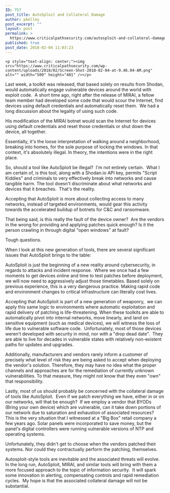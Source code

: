```yaml
---
ID: 757
post_title: AutoSploit and Collateral Damage
author: pkelley
post_excerpt: ""
layout: post
permalink: >
  https://www.criticalpathsecurity.com/autosploit-and-collateral-damage/
published: true
post_date: 2018-02-04 11:03:23
---
```


	<p style="text-align: center;"><img src="https://www.criticalpathsecurity.com/wp-content/uploads/2018/02/Screen-Shot-2018-02-04-at-9.46.04-AM.png" alt="" width="509" height="401" /></p>
<p>Last week, a toolkit was released, that based solely on results from Shodan, would automatically engage vulnerable devices around the world with exploit code.  A short time ago, right after the release of MIRAI, a fellow team member had developed some code that would scour the Internet, find devices using default credentials and automatically reset them.  We had a long discussion about the legality of using such code. </p>
<p>His modification of the MIRAI botnet would scan the Internet for devices using default credentials and reset those credentials or shut down the device, all together. </p>
<p>Essentially, it's the loose interpretation of walking around a neighborhood, breaking into homes, for the sole purpose of locking the windows. In that context, it's absolutely illegal. In theory, the intentions were in the right place.</p>
<p>So, should a tool like AutoSploit be illegal?  I'm not entirely certain.  What I am certain of, is this tool, along with a Shodan.io API key, permits "Script Kiddies" and criminals to very effectively break into networks and cause tangible harm. The tool doesn't discriminate about what networks and devices that it breaches.  That's the reality. </p>
<p>Accepting that AutoSploit is more about collecting access to many networks, instead of targeted environments, would gear this activity towards the accelerated buildup of botnets for C&amp;C and ransomware. </p>
<p>That being said, is this really the fault of the device owner?  Are the vendors in the wrong for providing and applying patches quick enough? Is it the person crawling in through digital "open windows" at fault?</p>
<p>Tough questions. </p>
<p>When I look at this new generation of tools, there are several significant issues that AutoSploit brings to the table:</p>
<p>AutoSploit is just the beginning of a new reality around cybersecurity, in regards to attacks and incident response.  Where we once had a few moments to get devices online and time to test patches before deployment, we will now need to aggressively adjust those timetables. Based solely on previous experience, this is a very dangerous practice. Making rapid code and environment changes to critical infrastructure can literally cost lives. </p>
<p>Accepting that AutoSploit is part of a new generation of weaponry,  we can apply this same logic to environments where automatic exploitation and rapid delivery of patching is life-threatening. When these toolkits are able to automatically pivot into internal networks, move linearly, and land on sensitive equipment (such as medical devices), we will witness the loss of life due to vulnerable software code.  Unfortunately, most of those devices weren't developed with security in mind, nor with a "drop dead date".  They are able to live for decades in vulnerable states with relatively non-existent paths for updates and upgrades.</p>
<p>Additionally, manufacturers and vendors rarely inform a customer of precisely what level of risk they are being asked to accept when deploying the vendor's solution. Therefore, they may have no idea what the proper channels and approaches are for the remediation of currently unknown vulnerabilities. To that measure, they might not know that they even "own" that responsibility. </p>
<p>Lastly, most of us should probably be concerned with the collateral damage of tools like AutoSploit.  Even if we patch everything we have, either in or on our networks, will that be enough?  If we employ a vendor that BYODs (Bring your own device) which are vulnerable, can it take down portions of our network due to saturation and exhaustion of associated resources?  This is the very situation that I witnessed at a "Big Box" retail company a few years ago. Solar panels were incorporated to save money, but the panel's digital controllers were running vulnerable versions of NTP and operating systems. </p>
<p>Unfortunately, they didn't get to choose when the vendors patched their systems. Nor could they contractually perform the patching, themselves.</p>
<p>Autosploit-style tools are inevitable and the associated threats will evolve.  In the long run, AutoSploit, MIRAI, and similar tools will bring with them a more focused approach to the topic of information security.  It will spark some innovation in alerting, compensating controls and rapid remediation cycles.  My hope is that the associated collateral damage will not be substantial. </p>